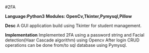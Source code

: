 #2FA

**Language:Python3**
**Modules: OpenCv,Tkinter,Pymysql,Pillow**

**Desc**
A GUI application build using Tkinter for student management.

**Implementation**
Implemented 2FA using a password string and Facial detection(Haar Cascade algorithm) using Opencv
After login CRUD operations can be done from/to sql database using Pymysql.

